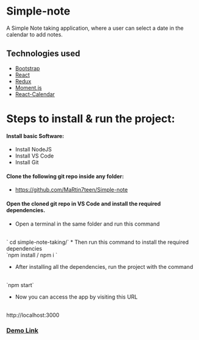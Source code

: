 # Simple-note

A Simple Note taking application, where a user can select a date in the calendar to add notes.

## Technologies used
  
  * [Bootstrap](https://getbootstrap.com/)
  * [React](https://reactjs.org/)
  * [Redux](https://redux.js.org/)
  * [Moment.js](https://momentjs.com/)
  * [React-Calendar](https://projects.wojtekmaj.pl/react-calendar/)
  
# Steps to install & run the project:

#### Install basic Software:
* Install NodeJS
* Install VS Code
* Install Git

#### Clone the following git repo inside any folder:

* https://github.com/MaRtin7teen/Simple-note

####  Open the cloned git repo in VS Code and install the required dependencies.

*  Open a terminal in the same folder and run this command
  <br/>
` cd simple-note-taking/`
  * Then run this command to install the required dependencies
   <br/>
  `npm install / npm i `

*  After installing all the dependencies, run the project with the command
 <br/>
`npm start`

* Now you can access the app by visiting this URL
 <br/>
http://localhost:3000
      
      
### [Demo Link](https://simple-cal-note.netlify.app/)
